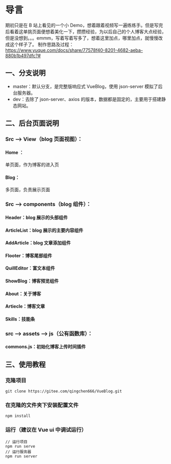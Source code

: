<!--
 * @Description: 响应式博客描述文件
 * @Author: CY小尘s
 * @Date: 2021-07-04 17:58:40
 * @LastEditTime: 2021-07-05 16:08:15
 * @LastEditors: 学习
-->
# 导言
期初只是在 B 站上看见的一个小 Demo，想着跟着视频写一遍练练手。但是写完后看着这单挑页面便想着美化一下，攒攒经验，为以后自己的个人博客大点经验，但是没想到。。。emmm，写着写着写多了，想着这里加点，哪里加点，就慢慢改成这个样子了。
制作思路及过程：
https://www.yuque.com/docs/share/77578f40-8201-4682-aeba-880b1b497dfc?#
## 一、分支说明
- master：默认分支，是完整版响应式 VueBlog，使用 json-server 模拟了后台服务器。
- dev：去除了 json-server、axios 的版本，数据都是固定的，主要用于搭建静态网站。
## 二、后台页面说明
### Src --> View（blog 页面视图）：
#### Home ：
单页面，作为博客的进入页
#### Blog：
多页面，负责展示页面
### Src --> components（blog 组件）：
#### Header：blog 展示的头部组件
#### ArticleList：blog 展示的主要内容组件
#### AddArticle：blog 文章添加组件
#### Flooter：博客尾部组件
#### QuillEditor：富文本组件
#### ShowBlog：博客预览组件
#### About：关于博客
#### Artiecle：博客文章
#### Skills：技能条
### src --> assets --> js（公有函数库）：
#### commons.js：初始化博客上传时间插件
## 三、使用教程
### 克隆项目
```
git clone https://gitee.com/qingchen666/VueBlog.git
```
### 在克隆的文件夹下安装配置文件
```
npm install
```
### 运行（建议在 Vue ui 中调试运行）
```
// 运行项目
npm run serve
// 运行服务器
npm run server
```